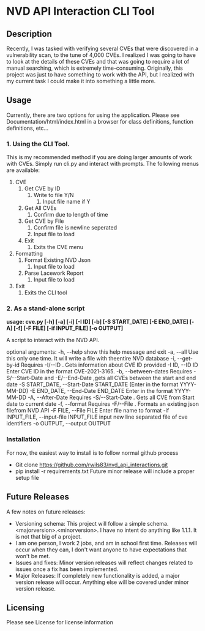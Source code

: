 # NVD API Interaction CLI Tool

## Description

Recently, I was tasked with verifying several CVEs that were discovered in a vulnerability scan, to the tune of 4,000
CVEs. I realized I was going to have to look at the details of these CVEs and that was going to require a lot of manual
searching, which is extremely time-consuming. Originally, this project was just to have something to work with the API,
but I realized with my current task I could make it into something a little more.

## Usage

Currently, there are two options for using the application.
Please see Documentation/html/index.html in a browser for class definitions, function definitions, etc...

### 1. Using the CLI Tool.

This is my recommended method if you are doing larger amounts of work with CVEs. Simply run cli.py and interact with
prompts. The following menus are available:

1. CVE
   1. Get CVE by ID
      1. Write to file Y/N
         1. Input file name if Y
   2. Get All CVEs
      1. Confirm due to length of time
   3. Get CVE by File
      1. Confirm file is newline seperated
      2. Input file to load
   4. Exit
      1. Exits the CVE menu
2. Formatting
   1. Format Existing NVD Json
      1. Input file to load
   2. Parse Lacework Report
      1. Input file to load
3. Exit
   1. Exits the CLI tool

### 2. As a stand-alone script

<strong>usage: cve.py [-h] [-a] [-i] [-I ID] [-b] [-S START_DATE] [-E END_DATE] [-A] [-f] [-F FILE] [-if INPUT_FILE] [-o OUTPUT] </strong>

A script to interact with the NVD API.

optional arguments:
 -h, --help show this help message and exit
 -a, --all Use this only one time. It will write a file with theentire NVD database
 -i, --get-by-id Requires -I/--ID <CVE ID>. Gets information about CVE ID provided
 -I ID, --ID ID Enter CVE ID in the format CVE-2021-3165.
 -b, --between-dates Requires -S/--Start-Date <Start Date> and -E/--End-Date <End Date>,gets all CVEs between the start and end date
 -S START_DATE, --Start-Date START_DATE (Enter in the format YYYY-MM-DD)
 -E END_DATE, --End-Date END_DATE
 Enter in the format YYYY-MM-DD
 -A, --After-Date Requires -S/--Start-Date <start date>. Gets all CVE from Start date to current date
 -f, --format Requires -F/--File <file name>. Formats an existing json filefrom NVD API
 -F FILE, --File FILE Enter file name to format
 -if INPUT_FILE, --input-file INPUT_FILE
input new line separated file of cve identifiers
 -o OUTPUT, --output OUTPUT

### Installation

For now, the easiest way to install is to follow normal github process

- Git clone https://github.com/rwils83/nvd_api_interactions.git
- pip install -r requirements.txt
  Future minor release will include a proper setup file

## Future Releases

A few notes on future releases:

- Versioning schema: This project will follow a simple schema. \<majorversion\>.\<minorversion\>. I have no intent do
  anything like 1.1.1. It is not that big of a project.
- I am one person, I work 2 jobs, and am in school first time. Releases will occur when they can, I don't want anyone
  to have expectations that won't be met.
- Issues and fixes: Minor version releases will reflect changes related to issues once a fix has been implemented.
- Major Releases: If completely new functionality is added, a major version release will occur. Anything else will be
  covered under minor version release.

## Licensing

Please see License for license information
